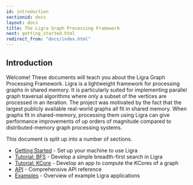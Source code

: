 ```yaml
---
id: introduction
sectionid: docs
layout: docs
title: The Ligra Graph Processing Framework
next: getting_started.html
redirect_from: "docs/index.html"
---
```


## Introduction

Welcome! These documents will teach you about the Ligra Graph Processing Framework. Ligra 
is a lightweight framework for processing graphs in shared memory. It is particularly 
suited for implementing parallel graph traversal algorithms where only a subset of the 
vertices are processed in an iteration. The project was motivated by the fact that the 
largest publicly available real-world graphs all fit in shared memory. When graphs fit 
in shared-memory, processing them using Ligra can give performance improvements of up 
orders of magnitude compared to distributed-memory graph processing systems. 

This document is split up into a number of sections.  

* [Getting Started](/ligra/docs/getting_started.html) - Set up your machine to use Ligra
* [Tutorial: BFS](/ligra/docs/tutorial_bfs.html) - Develop a simple breadth-first search 
  in Ligra
* [Tutorial: KCore](/ligra/docs/tutorial_kcore.html) - Develop an app to compute the 
  KCores of a graph
* [API](/ligra/docs/api.html) - Comprehensive API reference 
* [Examples](/ligra/docs/examples.html) - Overview of example Ligra applications
